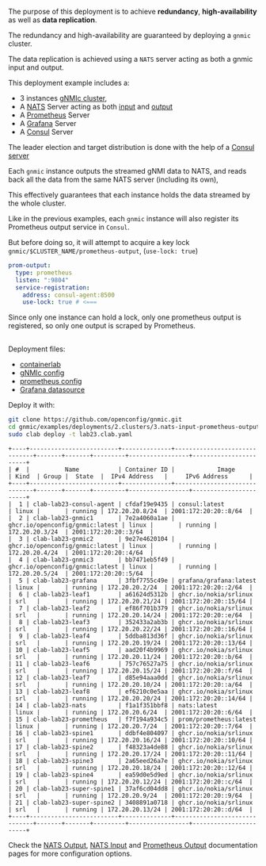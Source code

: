The purpose of this deployment is to achieve __redundancy__, __high-availability__ as well as __data replication__.

The redundancy and high-availability are guaranteed by deploying a `gnmic` cluster.

The data replication is achieved using a `NATS` server acting as both a gnmic input and output.

This deployment example includes a:

- 3 instances [gNMIc cluster](../../../user_guide/HA.md), 
- A [NATS](https://nats.io/) Server acting as both [input](../../../user_guide/inputs/nats_input.md) and [output](../../../user_guide/outputs/nats_output.md) 
- A [Prometheus](https://prometheus.io/) Server
- A [Grafana](https://grafana.com/docs/) Server
- A [Consul](https://www.consul.io/docs/intro) Server

The leader election and target distribution is done with the help of a [Consul server](https://www.consul.io/docs/intro)

Each `gnmic` instance outputs the streamed gNMI data to NATS, and reads back all the data from the same NATS server (including its own),

This effectively guarantees that each instance holds the data streamed by the whole cluster.

Like in the previous examples, each `gnmic` instance will also register its Prometheus output service in `Consul`.

But before doing so, it will attempt to acquire a key lock `gnmic/$CLUSTER_NAME/prometheus-output`,  (`use-lock: true`)

```yaml
prom-output:
  type: prometheus
  listen: ":9804"
  service-registration:
    address: consul-agent:8500
    use-lock: true # <===

```
Since only one instance can hold a lock, only one prometheus output is registered, so only one output is scraped by Prometheus.

<div class="mxgraph" style="max-width:100%;border:1px solid transparent;margin:0 auto; display:block;" data-mxgraph="{&quot;page&quot;:0,&quot;zoom&quot;:1.4,&quot;highlight&quot;:&quot;#0000ff&quot;,&quot;nav&quot;:true,&quot;check-visible-state&quot;:true,&quot;resize&quot;:true,&quot;url&quot;:&quot;https://raw.githubusercontent.com/openconfig/gnmic/diagrams/diagrams/cluster_clab_prom_nats.drawio&quot;}"></div>

<script type="text/javascript" src="https://cdn.jsdelivr.net/gh/hellt/drawio-js@main/embed2.js?&fetch=https%3A%2F%2Fraw.githubusercontent.com%2Fkarimra%2Fgnmic%2Fdiagrams%2Fcluster_clab_prom_nats.drawio" async></script>

Deployment files:

- [containerlab](https://github.com/openconfig/gnmic/blob/main/examples/deployments/2.clusters/3.nats-input-prometheus-output/containerlab/lab23.clab.yaml)
- [gNMIc config](https://github.com/openconfig/gnmic/blob/main/examples/deployments/2.clusters/3.nats-input-prometheus-output/containerlab/gnmic.yaml)
- [prometheus config](https://github.com/openconfig/gnmic/blob/main/examples/deployments/2.clusters/3.nats-input-prometheus-output/containerlab/prometheus/prometheus.yaml)
- [Grafana datasource](https://github.com/openconfig/gnmic/blob/main/examples/deployments/2.clusters/3.nats-input-prometheus-output/containerlab/grafana/datasources/datasource.yaml)

Deploy it with:

```bash
git clone https://github.com/openconfig/gnmic.git
cd gnmic/examples/deployments/2.clusters/3.nats-input-prometheus-output/containerlab
sudo clab deploy -t lab23.clab.yaml
```

```text
+----+-------------------------+--------------+------------------------------+-------+-------+---------+-----------------+-----------------------+
| #  |          Name           | Container ID |            Image             | Kind  | Group |  State  |  IPv4 Address   |     IPv6 Address      |
+----+-------------------------+--------------+------------------------------+-------+-------+---------+-----------------+-----------------------+
|  1 | clab-lab23-consul-agent | cfdaf19e9435 | consul:latest                | linux |       | running | 172.20.20.8/24  | 2001:172:20:20::8/64  |
|  2 | clab-lab23-gnmic1       | 7e2a4060a1ae | ghcr.io/openconfig/gnmic:latest | linux |       | running | 172.20.20.3/24  | 2001:172:20:20::3/64  |
|  3 | clab-lab23-gnmic2       | 9e27e4620104 | ghcr.io/openconfig/gnmic:latest | linux |       | running | 172.20.20.4/24  | 2001:172:20:20::4/64  |
|  4 | clab-lab23-gnmic3       | bb7471eb5f49 | ghcr.io/openconfig/gnmic:latest | linux |       | running | 172.20.20.5/24  | 2001:172:20:20::5/64  |
|  5 | clab-lab23-grafana      | 3fbf7755c49e | grafana/grafana:latest       | linux |       | running | 172.20.20.2/24  | 2001:172:20:20::2/64  |
|  6 | clab-lab23-leaf1        | a61624d5312b | ghcr.io/nokia/srlinux        | srl   |       | running | 172.20.20.21/24 | 2001:172:20:20::15/64 |
|  7 | clab-lab23-leaf2        | ef86f701b379 | ghcr.io/nokia/srlinux        | srl   |       | running | 172.20.20.14/24 | 2001:172:20:20::e/64  |
|  8 | clab-lab23-leaf3        | 352433a2ab3b | ghcr.io/nokia/srlinux        | srl   |       | running | 172.20.20.22/24 | 2001:172:20:20::16/64 |
|  9 | clab-lab23-leaf4        | 5ddba813d36f | ghcr.io/nokia/srlinux        | srl   |       | running | 172.20.20.19/24 | 2001:172:20:20::13/64 |
| 10 | clab-lab23-leaf5        | aad20f4b9969 | ghcr.io/nokia/srlinux        | srl   |       | running | 172.20.20.11/24 | 2001:172:20:20::b/64  |
| 11 | clab-lab23-leaf6        | 757c76527a75 | ghcr.io/nokia/srlinux        | srl   |       | running | 172.20.20.15/24 | 2001:172:20:20::f/64  |
| 12 | clab-lab23-leaf7        | d85e94aaa0dd | ghcr.io/nokia/srlinux        | srl   |       | running | 172.20.20.10/24 | 2001:172:20:20::a/64  |
| 13 | clab-lab23-leaf8        | ef6210c0e5aa | ghcr.io/nokia/srlinux        | srl   |       | running | 172.20.20.20/24 | 2001:172:20:20::14/64 |
| 14 | clab-lab23-nats         | f1a1f351bbf8 | nats:latest                  | linux |       | running | 172.20.20.6/24  | 2001:172:20:20::6/64  |
| 15 | clab-lab23-prometheus   | f7f194a934c5 | prom/prometheus:latest       | linux |       | running | 172.20.20.7/24  | 2001:172:20:20::7/64  |
| 16 | clab-lab23-spine1       | ddbf4e804097 | ghcr.io/nokia/srlinux        | srl   |       | running | 172.20.20.16/24 | 2001:172:20:20::10/64 |
| 17 | clab-lab23-spine2       | f48323a4de88 | ghcr.io/nokia/srlinux        | srl   |       | running | 172.20.20.17/24 | 2001:172:20:20::11/64 |
| 18 | clab-lab23-spine3       | 2a65eed26a7e | ghcr.io/nokia/srlinux        | srl   |       | running | 172.20.20.18/24 | 2001:172:20:20::12/64 |
| 19 | clab-lab23-spine4       | ea59d0e5d9ed | ghcr.io/nokia/srlinux        | srl   |       | running | 172.20.20.12/24 | 2001:172:20:20::c/64  |
| 20 | clab-lab23-super-spine1 | 37af6cd04dd8 | ghcr.io/nokia/srlinux        | srl   |       | running | 172.20.20.9/24  | 2001:172:20:20::9/64  |
| 21 | clab-lab23-super-spine2 | 3408891a0718 | ghcr.io/nokia/srlinux        | srl   |       | running | 172.20.20.13/24 | 2001:172:20:20::d/64  |
+----+-------------------------+--------------+------------------------------+-------+-------+---------+-----------------+-----------------------+
```
Check the  [NATS Output](../../../user_guide/outputs/nats_output.md), [NATS Input](../../../user_guide/inputs/nats_input.md) and  [Prometheus Output](../../../user_guide/outputs/influxdb_output.md) documentation pages for more configuration options.
